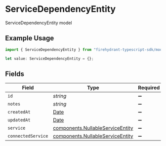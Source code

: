 # ServiceDependencyEntity

ServiceDependencyEntity model

## Example Usage

```typescript
import { ServiceDependencyEntity } from "firehydrant-typescript-sdk/models/components";

let value: ServiceDependencyEntity = {};
```

## Fields

| Field                                                                                         | Type                                                                                          | Required                                                                                      | Description                                                                                   |
| --------------------------------------------------------------------------------------------- | --------------------------------------------------------------------------------------------- | --------------------------------------------------------------------------------------------- | --------------------------------------------------------------------------------------------- |
| `id`                                                                                          | *string*                                                                                      | :heavy_minus_sign:                                                                            | N/A                                                                                           |
| `notes`                                                                                       | *string*                                                                                      | :heavy_minus_sign:                                                                            | N/A                                                                                           |
| `createdAt`                                                                                   | [Date](https://developer.mozilla.org/en-US/docs/Web/JavaScript/Reference/Global_Objects/Date) | :heavy_minus_sign:                                                                            | N/A                                                                                           |
| `updatedAt`                                                                                   | [Date](https://developer.mozilla.org/en-US/docs/Web/JavaScript/Reference/Global_Objects/Date) | :heavy_minus_sign:                                                                            | N/A                                                                                           |
| `service`                                                                                     | [components.NullableServiceEntity](../../models/components/nullableserviceentity.md)          | :heavy_minus_sign:                                                                            | N/A                                                                                           |
| `connectedService`                                                                            | [components.NullableServiceEntity](../../models/components/nullableserviceentity.md)          | :heavy_minus_sign:                                                                            | N/A                                                                                           |